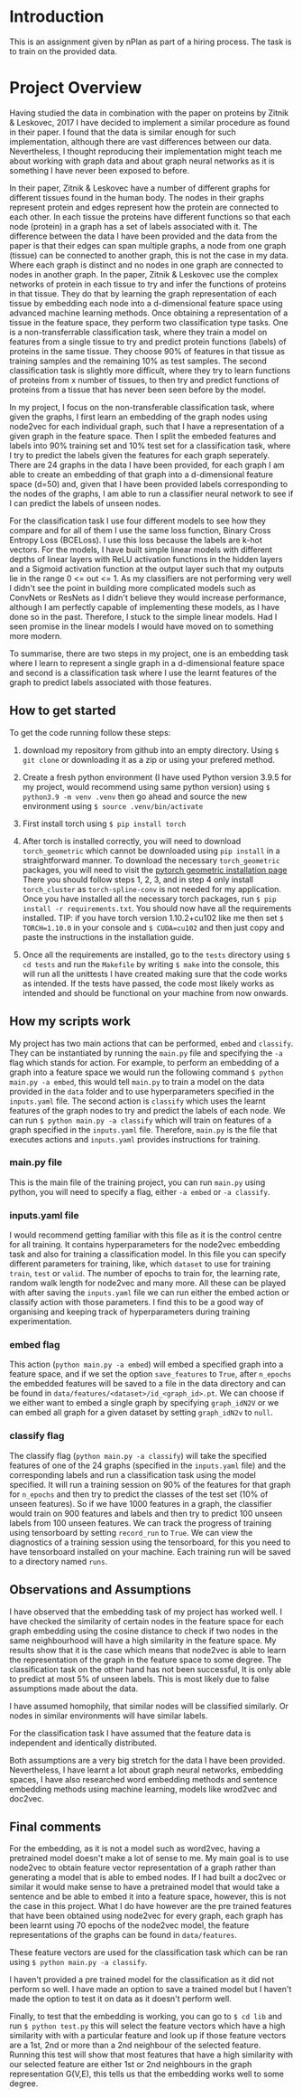 # Introduction

This is an assignment given by nPlan as part of a hiring process. The
task is to train on the provided data.

# Project Overview

Having studied the data in combination with the paper on proteins
by Zitnik & Leskovec, 2017 I have decided to implement a similar
procedure as found in their paper. I found that the data is 
similar enough for such implementation, although there are vast
differences between our data. Nevertheless, I thought reproducing
their implementation might teach me about working with graph
data and about graph neural networks as it is something I have
never been exposed to before.

In their paper, Zitnik & Leskovec have a number of different graphs
for different tissues found in the human body. The nodes in their
graphs represent protein and edges represent how the protein are
connected to each other. In each tissue the proteins have different
functions so that each node (protein) in a graph has a set of labels
associated with it. The difference between the data I have been 
provided and the data from the paper is that their edges can
span multiple graphs, a node from one graph (tissue) can be 
connected to another graph, this is not the case in my data.
Where each graph is distinct and no nodes in one graph are connected
to nodes in another graph.
In the paper, Zitnik & Leskovec use the complex networks of protein
in each tissue to try and infer the functions of proteins in that
tissue. 
They do that by learning the graph representation of each tissue
by embedding each node into a d-dimensional feature space
using advanced machine learning methods. Once obtaining a representation
of a tissue in the feature space, they perform two classification
type tasks. One is a non-transferrable classification task, where
they train a model on features from a single tissue to try and 
predict protein functions (labels) of proteins in the same tissue.
They choose 90% of features in that tissue as training samples and 
the remaining 10% as test samples. The second classification task
is slightly more difficult, where they try to learn functions
of proteins from x number of tissues, to then try and predict 
functions of proteins from a tissue that has never been seen before
by the model.

In my project, I focus on the non-transferable classification task,
where given the graphs, I first learn an embedding of the graph
nodes using node2vec for each individual graph, such that I have
a representation of a given graph in the feature space. 
Then I split the embeded features and labels into 90% training set 
and 10% test set for a classification task, where I try to predict
the labels given the features for each graph seperately. There are
24 graphs in the data I have been provided, for each graph I am
able to create an embedding of that graph into a d-dimensional feature
space (d=50) and, given that I have been provided labels corresponding
to the nodes of the graphs, I am able to run a classifier neural network
to see if I can predict the labels of unseen nodes.

For the classification task I use four different models to see how they
compare and for all of them I use the same loss function,
Binary Cross Entropy Loss (BCELoss). I use this loss because the
labels are k-hot vectors. For the models, I have built simple
linear models with different depths of linear layers with
ReLU activation functions in the hidden layers and a Sigmoid
activation function at the output layer such that my outputs
lie in the range 0 <= out <= 1. As my classifiers are not
performing very well I didn't see the point in building more 
complicated models such as ConvNets or ResNets as I didn't 
believe they would increase performance, although I am perfectly
capable of implementing these models, as I have done so in the past.
Therefore, I stuck to the simple linear models. Had I seen promise
in the linear models I would have moved on to something more 
modern.

To summarise, there are two steps in my project, one is
an embedding task where I learn to represent a single graph in
a d-dimensional feature space and second is a classification task
where I use the learnt features of the graph to predict labels
associated with those features.


## How to get started

To get the code running follow these steps: 

1) download my repository from github into an empty directory.
Using `$ git clone` or downloading it as a zip or using your
prefered method.

2) Create a fresh python environment (I have used Python version
3.9.5 for my project, would recommend using same python version) using 
`$ python3.9 -m venv .venv` then go ahead and source the new environment
using `$ source .venv/bin/activate`

3) First install torch using `$ pip install torch`

4) After torch is installed correctly, you will need to download
`torch_geometric` which cannot be downloaded using `pip
install` in a straightforward manner.
To download the necessary `torch_geometric` packages, you will
need to visit the
[pytorch geometric installation page](https://pytorch-geometric.readthedocs.io/en/latest/notes/installation.html)
There you should follow steps 1, 2, 3, and in step 4 only install
`torch_cluster` as `torch-spline-conv` is not needed for my application.
Once you have installed all the necessary torch packages, run
`$ pip install -r requirements.txt`. You should now have all
the requirements installed.
TIP: if you have torch version 1.10.2+cu102 like me then set
`$ TORCH=1.10.0` in your console and `$ CUDA=cu102` and then
just copy and paste the instructions in the installation guide.

5) Once all the requirements are installed, go to the `tests` directory
using `$ cd tests` and run the `Makefile` by writing
`$ make` into the console, this will run all the
unittests I have created making sure that the code works as intended.
If the tests have passed, the code most likely works as intended and 
should be functional on your machine from now onwards.

## How my scripts work

My project has two main actions that can be performed, `embed` and
`classify`. They can be instantiated by running the `main.py` file
and specifying the `-a` flag which stands for action. For example,
to perform an embedding of a graph into a feature space 
we would run the following command `$ python main.py -a embed`, this
would tell `main.py` to train a model on the data provided in the 
`data` folder and to use hyperparameters specified in the `inputs.yaml` 
file. The second action is `classify` which uses the learnt features
of the graph nodes to try and predict the labels of each node.
We can run `$ python main.py -a classify` which will train on features
of a graph specified in the `inputs.yaml` file.
Therefore, `main.py` is the file that executes actions and 
`inputs.yaml` provides instructions for training.

### main.py file

This is the main file of the training project, you can run 
`main.py` using python, you will need to specify a flag, either
`-a embed` or `-a classify`.

### inputs.yaml file

I would recommend getting familiar with this file as it is the 
control centre for all training. It contains hyperparameters for
the node2vec embedding task and also for training a classification
model. In this file you can specify different parameters for training,
like, which `dataset` to use for training `train`, `test` or
`valid`. The number of epochs to train for, the learning rate,
random walk length for node2vec and many more. All these can be
played with after saving the `inputs.yaml` file we can run 
either the embed action or classify action with those parameters.
I find this to be a good way of organising and keeping track of
hyperparameters during training experimentation.

### embed flag

This action (`python main.py -a embed`) will embed a specified 
graph into a 
feature space, and if we set the option `save_features` to `True`,
after `n_epochs` the embedded features will be saved to a file
in the data directory and can be found in 
`data/features/<dataset>/id_<graph_id>.pt`. 
We can choose if we either want to embed a single graph by specifying
`graph_idN2V` or we can embed all graph for a given dataset
by setting `graph_idN2v` to `null`.

### classify flag

The classify flag (`python main.py -a classify`) will take the 
specified features of one of the 24 graphs
(specified in the `inputs.yaml` file) and
the corresponding labels and run a classification task using
the model specified. It will run a training session on 90% of
the features for that graph for `n_epochs` and then try to predict 
the classes of the test set (10% of unseen features). So if we
have 1000 features in a graph, the classifier would train on 900
features and labels and then try to predict 100 unseen labels from
100 unseen features.
We can track the progress of training using tensorboard by setting
`record_run` to `True`. We can view the diagnostics of a training
session using the tensorboard, for this you need to have tensorboard
installed on your machine. Each training run will be saved to a 
directory named `runs`. 

## Observations and Assumptions

I have observed that the embedding task of my project has
worked well. I have checked the similarity of certain nodes
in the feature space for each graph embedding using the cosine
distance to check if two nodes in the same neighbourhood will
have a high similarity in the feature space. My results show
that it is the case which means that node2vec is able to learn
the representation of the graph in the feature space to some
degree. 
The classification task on the other hand has not been successful,
It is only able to predict at most 5% of unseen labels. This
is most likely due to false assumptions made about the data.

I have assumed homophily, that similar nodes will be
classified similarly. Or nodes in similar environments will
have similar labels.

For the classification task I have assumed that the feature
data is independent and identically distributed.

Both assumptions are a very big stretch for the data I have 
been provided. Nevertheless, I have learnt a lot about
graph neural networks, embedding spaces, I have also
researched word embedding methods and sentence embedding methods
using machine learning, models like wrod2vec and doc2vec.

## Final comments

For the embedding, as it is not a model such as word2vec, having
a pretrained model doesn't make a lot of sense to me. My main goal
is to use node2vec to obtain feature vector representation of
a graph rather than
generating a model that is able to embed nodes. If I had 
built a doc2vec or 
similar it would make sense to have a pretrained model that would
take a sentence and be able to embed it into a feature space, 
however, this is not the case in this project. What I do have
however are the pre trained features that have been obtained
using node2vec for every graph, each graph has been learnt using
70 epochs of the node2vec model, the feature 
representations of the graphs can be found in 
`data/features`.

These feature vectors are used for the classification task which can
be ran using `$ python main.py -a classify`.

I haven't provided a pre trained model for the classification
as it did not perform so well. I have made an option to save
a trained model but I haven't made the option to test it on
data as it doesn't perform well. 

Finally, to test that the embedding is working, you can go to
`$ cd lib` and run `$ python test.py` this will select
the feature vectors which have a high similarity with with 
a particular feature and look up if those feature vectors are 
a 1st, 2nd or more than a 2nd neighbour of the selected feature.
Running this test will show that most features that have a 
high similarity with our selected feature are either 1st or 2nd
neighbours in the graph representation G(V,E), this tells us
that the embedding works well to some degree.

